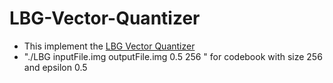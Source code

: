 # LBG-Vector-Quantizer
* This implement the [LBG Vector Quantizer](https://en.wikipedia.org/wiki/Linde%E2%80%93Buzo%E2%80%93Gray_algorithm)
* "./LBG inputFile.img outputFile.img 0.5 256 " for codebook with size 256 and epsilon 0.5
